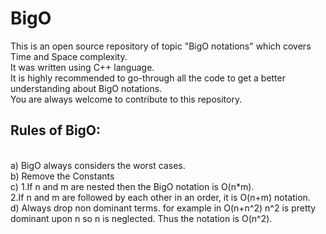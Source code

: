 # BigO
This is an open source repository of topic "BigO notations" which covers Time and Space complexity.<br>
It was written using C++ language.<br>
It is highly recommended to go-through all the code to get a better understanding about BigO notations.<br> 
You are always welcome to contribute to this repository.

<h2>Rules of BigO:</h2><br>
<p1>a) BigO always considers the worst cases.<br>
b) Remove the Constants<br>
c) 1.If n and m are nested then the BigO notation is O(n*m).<br>
   2.If n and m are followed by each other in an order, it is O(n+m) notation.<br>
d) Always drop non dominant terms. for example in O(n+n^2) n^2 is pretty dominant upon n so n is neglected. Thus the notation is O(n^2).<br></p1>
